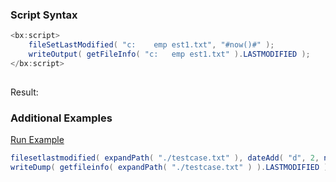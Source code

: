 ### Script Syntax




```java
<bx:script>
	fileSetLastModified( "c:	emp	est1.txt", "#now()#" );
	writeOutput( getFileInfo( "c:	emp	est1.txt" ).LASTMODIFIED );
</bx:script>
  
```

Result: 

### Additional Examples

<a href="https://try.boxlang.io/?code=eJyFzEEKwjAQQNG9pxiySiBEcOuqEIWCUkEvMDgTHWiTYqa0xzeeQP7285KMXFlHrDoVkiRMFnibMdMN9W3BhL1y1SdWDrqpAeeBULmjNhoyHg4eclmtg9Zxt35EOS7TbOHFmhovOZV%2FJrhw6e6P6xD7c3%2BKP%2BgLmnEw%2FA%3D%3D" target="_blank">Run Example</a>

```java
filesetlastmodified( expandPath( "./testcase.txt" ), dateAdd( "d", 2, now() ) );
writeDump( getfileinfo( expandPath( "./testcase.txt" ) ).LASTMODIFIED );

```


